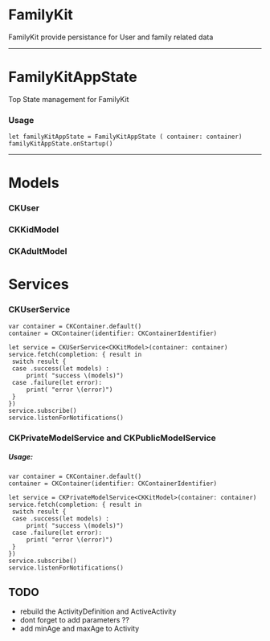 FamilyKit
===

FamilyKit provide persistance for User and family related data

---

# FamilyKitAppState

Top State management for FamilyKit

### Usage
```
let familyKitAppState = FamilyKitAppState ( container: container)
familyKitAppState.onStartup()
```

--- 

# Models

### CKUser

### CKKidModel

### CKAdultModel

# Services 

### CKUserService

``` 
var container = CKContainer.default()
container = CKContainer(identifier: CKContainerIdentifier)

let service = CKUSerService<CKKitModel>(container: container)
service.fetch(completion: { result in
 switch result {
 case .success(let models) :
     print( "success \(models)")
 case .failure(let error):
     print( "error \(error)")
 }
})
service.subscribe()
service.listenForNotifications()
```


### CKPrivateModelService and CKPublicModelService

##### Usage:
 
``` 
var container = CKContainer.default()
container = CKContainer(identifier: CKContainerIdentifier)

let service = CKPrivateModelService<CKKitModel>(container: container)
service.fetch(completion: { result in
 switch result {
 case .success(let models) :
     print( "success \(models)")
 case .failure(let error):
     print( "error \(error)")
 }
})
service.subscribe()
service.listenForNotifications()
```






## TODO 

- rebuild the ActivityDefinition and ActiveActivity
- dont forget to add parameters ?? 
- add minAge and maxAge to Activity


